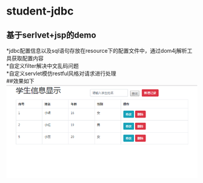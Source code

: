 # student-jdbc
基于serlvet+jsp的demo
---------------------
*jdbc配置信息以及sql语句存放在resource下的配置文件中，通过dom4j解析工具获取配置内容</br>
*自定义filter解决中文乱码问题</br>
*自定义servlet模仿restful风格对请求进行处理</br>
##效果如下
![图片](https://github.com/GX321/student-jdbc/blob/master/src/main/webapp/WEB-INF/img/show.PNG)
